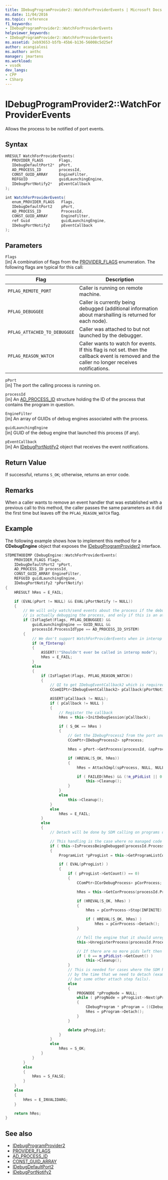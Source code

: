 ```yaml
---
title: IDebugProgramProvider2::WatchForProviderEvents | Microsoft Docs
ms.date: 11/04/2016
ms.topic: reference
f1_keywords:
- IDebugProgramProvider2::WatchForProviderEvents
helpviewer_keywords:
- IDebugProgramProvider2::WatchForProviderEvents
ms.assetid: 2eb93653-b5fb-45b6-b136-56008c5d25ef
author: acangialosi
ms.author: anthc
manager: jmartens
ms.workload:
- vssdk
dev_langs:
- CPP
- CSharp
---
```

# IDebugProgramProvider2::WatchForProviderEvents
Allows the process to be notified of port events.

## Syntax

```cpp
HRESULT WatchForProviderEvents(
   PROVIDER_FLAGS       Flags,
   IDebugDefaultPort2*  pPort,
   AD_PROCESS_ID        processId,
   CONST_GUID_ARRAY     EngineFilter,
   REFGUID              guidLaunchingEngine,
   IDebugPortNotify2*   pEventCallback
);
```

```csharp
int WatchForProviderEvents(
   enum_PROVIDER_FLAGS   Flags,
   IDebugDefaultPort2    pPort,
   AD_PROCESS_ID         ProcessId,
   CONST_GUID_ARRAY      EngineFilter,
   ref Guid              guidLaunchingEngine,
   IDebugPortNotify2     pEventCallback
);
```

## Parameters
`Flags`\
[in] A combination of flags from the [PROVIDER_FLAGS](../../../extensibility/debugger/reference/provider-flags.md) enumeration. The following flags are typical for this call:

|Flag|Description|
|----------|-----------------|
|`PFLAG_REMOTE_PORT`|Caller is running on remote machine.|
|`PFLAG_DEBUGGEE`|Caller is currently being debugged (additional information about marshalling is returned for each node).|
|`PFLAG_ATTACHED_TO_DEBUGGEE`|Caller was attached to but not launched by the debugger.|
|`PFLAG_REASON_WATCH`|Caller wants to watch for events. If this flag is not set. then the callback event is removed and the caller no longer receives notifications.|

`pPort`\
[in] The port the calling process is running on.

`processId`\
[in] An [AD_PROCESS_ID](../../../extensibility/debugger/reference/ad-process-id.md) structure holding the ID of the process that contains the program in question.

`EngineFilter`\
[in] An array of GUIDs of debug engines associated with the process.

`guidLaunchingEngine`\
[in] GUID of the debug engine that launched this process (if any).

`pEventCallback`\
[in] An [IDebugPortNotify2](../../../extensibility/debugger/reference/idebugportnotify2.md) object that receives the event notifications.

## Return Value
 If successful, returns `S_OK`; otherwise, returns an error code.

## Remarks
 When a caller wants to remove an event handler that was established with a previous call to this method, the caller passes the same parameters as it did the first time but leaves off the `PFLAG_REASON_WATCH` flag.

## Example
 The following example shows how to implement this method for a **CDebugEngine** object that exposes the [IDebugProgramProvider2](../../../extensibility/debugger/reference/idebugprogramprovider2.md) interface.

```cpp
STDMETHODIMP CDebugEngine::WatchForProviderEvents(
    PROVIDER_FLAGS Flags,
    IDebugDefaultPort2 *pPort,
    AD_PROCESS_ID processId,
    CONST_GUID_ARRAY EngineFilter,
    REFGUID guidLaunchingEngine,
    IDebugPortNotify2 *pPortNotify)
{
    HRESULT hRes = E_FAIL;

    if (EVAL(pPort != NULL) && EVAL(pPortNotify != NULL))
    {
        // We will only watch/send events about the process if the debugger
        // is actually debugging the process, and only if this is an attach or a LoRIE launch
        if (IsFlagSet(Flags, PFLAG_DEBUGGEE) &&
            guidLaunchingEngine == GUID_NULL &&
            processId.ProcessIdType == AD_PROCESS_ID_SYSTEM)
        {
            // We don't support WatchForProviderEvents when in interop mode
            if (m_fInterop)
            {
                ASSERT(!"Shouldn't ever be called in interop mode");
                hRes = E_FAIL;
            }
            else
            {
                if (IsFlagSet(Flags, PFLAG_REASON_WATCH))
                {
                    // QI to get IDebugEventCallback2 which is required.
                    CComQIPtr<IDebugEventCallback2> pCallback(pPortNotify);

                    ASSERT(pCallback != NULL);
                    if ( pCallback != NULL )
                    {
                        // Register the callback
                        hRes = this->InitDebugSession(pCallback);

                        if ( S_OK == hRes )
                        {
                            // Get the IDebugProcess2 from the port and call AttachImpl
                            CComPtr<IDebugProcess2> spProcess;

                            hRes = pPort->GetProcess(processId, &spProcess);

                            if (HREVAL(S_OK, hRes))
                            {
                                hRes = AttachImpl(spProcess, NULL, NULL, processId.ProcessId.dwProcessId, ATTACH_REASON_USER, NULL);

                                if ( FAILED(hRes) && (!m_pPidList || 0 == m_pPidList->GetCount()) )
                                    this->Cleanup();
                            }
                        }
                        else
                            this->Cleanup();
                    }
                    else
                        hRes = E_FAIL;
                }
                else
                {
                    // Detach will be done by SDM calling on programs directly if there are managed programs.

                    // This handling is the case where no managed code ever ran.
                    if ( this->IsProcessBeingDebugged(processId.ProcessId.dwProcessId) )
                    {
                        ProgramList *pProgList = this->GetProgramListCopy();

                        if ( EVAL(pProgList) )
                        {
                            if ( pProgList->GetCount() == 0)
                            {
                                CComPtr<ICorDebugProcess> pCorProcess;

                                hRes = this->GetCorProcess(processId.ProcessId.dwProcessId, &pCorProcess);

                                if (HREVAL(S_OK, hRes) )
                                {
                                    hRes = pCorProcess->Stop(INFINITE);

                                    if ( HREVAL(S_OK, hRes) )
                                        hRes = pCorProcess->Detach();
                                }

                                // Tell the engine that it should unregister this process from com+
                                this->UnregisterProcess(processId.ProcessId.dwProcessId);

                                // If there are no more pids left then cleanup everything.
                                if ( 0 == m_pPidList->GetCount() )
                                    this->Cleanup();
                            }
                            // This is needed for cases where the SDM has not yet received program create
                            // by the time that we need to detach (example: the managed attach succeeds,
                            // but some other attach step fails).
                            else
                            {
                                PROGNODE *pProgNode = NULL;
                                while ( pProgNode = pProgList->Next(pProgNode) )
                                {
                                    CDebugProgram * pProgram = ((CDebugProgram *)pProgNode->data);
                                    hRes = pProgram->Detach();
                                }
                            }

                            delete pProgList;
                        }
                    }
                    else
                        hRes = S_OK;
                }
            }
        }
        else
        {
            hRes = S_FALSE;
        }
    }
    else
    {
        hRes = E_INVALIDARG;
    }

    return hRes;
}
```

## See also
- [IDebugProgramProvider2](../../../extensibility/debugger/reference/idebugprogramprovider2.md)
- [PROVIDER_FLAGS](../../../extensibility/debugger/reference/provider-flags.md)
- [AD_PROCESS_ID](../../../extensibility/debugger/reference/ad-process-id.md)
- [CONST_GUID_ARRAY](../../../extensibility/debugger/reference/const-guid-array.md)
- [IDebugDefaultPort2](../../../extensibility/debugger/reference/idebugdefaultport2.md)
- [IDebugPortNotify2](../../../extensibility/debugger/reference/idebugportnotify2.md)
